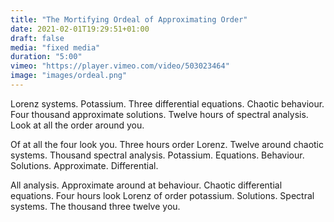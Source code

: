 ```yaml
---
title: "The Mortifying Ordeal of Approximating Order"
date: 2021-02-01T19:29:51+01:00
draft: false
media: "fixed media"
duration: "5:00"
vimeo: "https://player.vimeo.com/video/503023464"
image: "images/ordeal.png"
---
```


Lorenz systems. Potassium. Three differential equations. Chaotic behaviour. Four thousand approximate solutions. Twelve hours of spectral analysis. Look at all the order around you.

Of at all the four look you. Three hours order Lorenz. Twelve around chaotic systems. Thousand spectral analysis. Potassium. Equations. Behaviour. Solutions. Approximate. Differential.

All analysis. Approximate around at behaviour. Chaotic differential equations. Four hours look Lorenz of order potassium. Solutions. Spectral systems. The thousand three twelve you.
